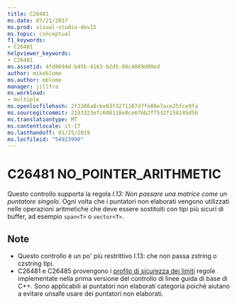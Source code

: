 ```yaml
---
title: C26481
ms.date: 07/21/2017
ms.prod: visual-studio-dev15
ms.topic: conceptual
f1_keywords:
- C26481
helpviewer_keywords:
- C26481
ms.assetid: 4fd8694d-b45b-4163-b2d5-88c4889d00ed
author: mikeblome
ms.author: mblome
manager: jillfra
ms.workload:
- multiple
ms.openlocfilehash: 2f3386a8cbe83f3271167d7fe88e7ace25fce9fa
ms.sourcegitcommit: 2193323efc608118e0ce6f6b2ff532f158245d56
ms.translationtype: MT
ms.contentlocale: it-IT
ms.lasthandoff: 01/25/2019
ms.locfileid: "54923990"
---
```

# <a name="c26481-nopointerarithmetic"></a>C26481 NO_POINTER_ARITHMETIC
Questo controllo supporta la regola *I.13: Non passare una matrice come un puntatore singolo*. Ogni volta che i puntatori non elaborati vengono utilizzati nelle operazioni aritmetiche che deve essere sostituiti con tipi più sicuri di buffer, ad esempio `span<T>` o `vector<T>`.

## <a name="remarks"></a>Note
- Questo controllo è un po' più restrittivo I.13: che non passa zstring o czstring tipi.
- C26481 e C26485 provengono i [profilo di sicurezza dei limiti](https://github.com/isocpp/CppCoreGuidelines/blob/master/CppCoreGuidelines.md) regole implementate nella prima versione del controllo di linee guida di base di C++. Sono applicabili ai puntatori non elaborati categoria poiché aiutano a evitare unsafe usare dei puntatori non elaborati.
